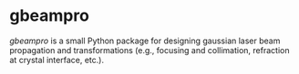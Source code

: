 # gbeampro
*gbeampro* is a small Python package for designing gaussian laser beam propagation and transformations (e.g., focusing and collimation, refraction at crystal interface, etc.).
